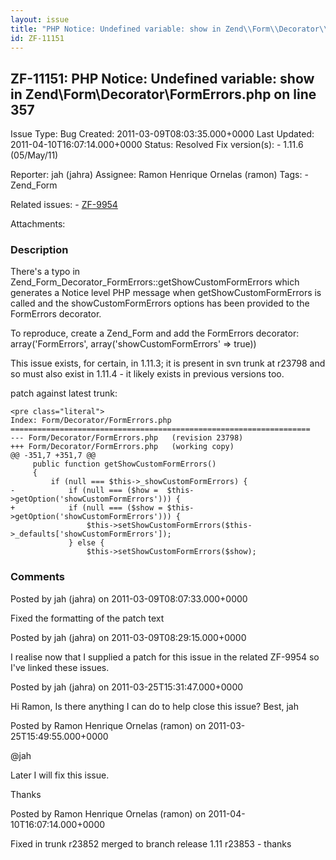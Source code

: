 ```yaml
---
layout: issue
title: "PHP Notice: Undefined variable: show in Zend\\Form\\Decorator\\FormErrors.php on line 357"
id: ZF-11151
---
```


ZF-11151: PHP Notice: Undefined variable: show in Zend\\Form\\Decorator\\FormErrors.php on line 357
------------------------------------------------------------------------------------------------------------

 Issue Type: Bug Created: 2011-03-09T08:03:35.000+0000 Last Updated: 2011-04-10T16:07:14.000+0000 Status: Resolved Fix version(s): - 1.11.6 (05/May/11)

 Reporter:  jah (jahra)  Assignee:  Ramon Henrique Ornelas (ramon)  Tags: - Zend\_Form

 Related issues: - [ZF-9954](/issues/browse/ZF-9954)

 Attachments:
### Description

There's a typo in Zend\_Form\_Decorator\_FormErrors::getShowCustomFormErrors which generates a Notice level PHP message when getShowCustomFormErrors is called and the showCustomFormErrors options has been provided to the FormErrors decorator.

To reproduce, create a Zend\_Form and add the FormErrors decorator: array('FormErrors', array('showCustomFormErrors' => true))

This issue exists, for certain, in 1.11.3; it is present in svn trunk at r23798 and so must also exist in 1.11.4 - it likely exists in previous versions too.

patch against latest trunk:


    <pre class="literal">
    Index: Form/Decorator/FormErrors.php
    ===================================================================
    --- Form/Decorator/FormErrors.php   (revision 23798)
    +++ Form/Decorator/FormErrors.php   (working copy)
    @@ -351,7 +351,7 @@
         public function getShowCustomFormErrors()
         {
             if (null === $this->_showCustomFormErrors) {
    -            if (null === ($how =  $this->getOption('showCustomFormErrors'))) {
    +            if (null === ($show = $this->getOption('showCustomFormErrors'))) {
                     $this->setShowCustomFormErrors($this->_defaults['showCustomFormErrors']);
                 } else {
                     $this->setShowCustomFormErrors($show);







### Comments

Posted by jah (jahra) on 2011-03-09T08:07:33.000+0000

Fixed the formatting of the patch text





Posted by jah (jahra) on 2011-03-09T08:29:15.000+0000

I realise now that I supplied a patch for this issue in the related ZF-9954 so I've linked these issues.





Posted by jah (jahra) on 2011-03-25T15:31:47.000+0000

Hi Ramon, Is there anything I can do to help close this issue? Best, jah





Posted by Ramon Henrique Ornelas (ramon) on 2011-03-25T15:49:55.000+0000

@jah

Later I will fix this issue.

Thanks





Posted by Ramon Henrique Ornelas (ramon) on 2011-04-10T16:07:14.000+0000

Fixed in trunk r23852 merged to branch release 1.11 r23853 - thanks
